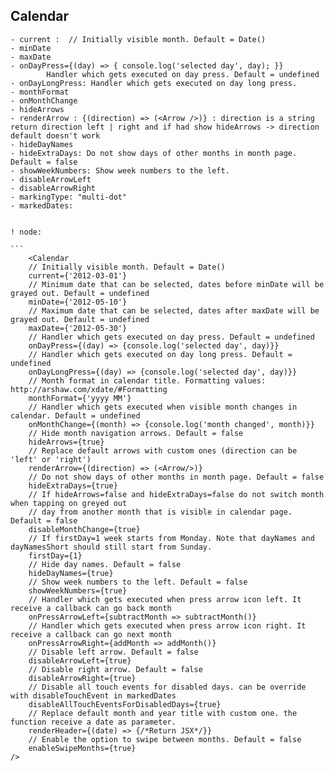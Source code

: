 ## Calendar
	- current :  // Initially visible month. Default = Date()
	- minDate
	- maxDate
	- onDayPress={(day) => { console.log('selected day', day); }}
			Handler which gets executed on day press. Default = undefined
	- onDayLongPress: Handler which gets executed on day long press.
	- monthFormat
	- onMonthChange
	- hideArrows
	- renderArrow : {(direction) => (<Arrow />)} : direction is a string return direction left | right and if had show hideArrows -> direction default doesn't work
	- hideDayNames 
	- hideExtraDays: Do not show days of other months in month page. Default = false
	- showWeekNumbers: Show week numbers to the left.
	- disableArrowLeft
	- disableArrowRight
	- markingType: "multi-dot"
	- markedDates: 


	! node: 

	```
		<Calendar
		// Initially visible month. Default = Date()
		current={'2012-03-01'}
		// Minimum date that can be selected, dates before minDate will be grayed out. Default = undefined
		minDate={'2012-05-10'}
		// Maximum date that can be selected, dates after maxDate will be grayed out. Default = undefined
		maxDate={'2012-05-30'}
		// Handler which gets executed on day press. Default = undefined
		onDayPress={(day) => {console.log('selected day', day)}}
		// Handler which gets executed on day long press. Default = undefined
		onDayLongPress={(day) => {console.log('selected day', day)}}
		// Month format in calendar title. Formatting values: http://arshaw.com/xdate/#Formatting
		monthFormat={'yyyy MM'}
		// Handler which gets executed when visible month changes in calendar. Default = undefined
		onMonthChange={(month) => {console.log('month changed', month)}}
		// Hide month navigation arrows. Default = false
		hideArrows={true}
		// Replace default arrows with custom ones (direction can be 'left' or 'right')
		renderArrow={(direction) => (<Arrow/>)}
		// Do not show days of other months in month page. Default = false
		hideExtraDays={true}
		// If hideArrows=false and hideExtraDays=false do not switch month when tapping on greyed out
		// day from another month that is visible in calendar page. Default = false
		disableMonthChange={true}
		// If firstDay=1 week starts from Monday. Note that dayNames and dayNamesShort should still start from Sunday.
		firstDay={1}
		// Hide day names. Default = false
		hideDayNames={true}
		// Show week numbers to the left. Default = false
		showWeekNumbers={true}
		// Handler which gets executed when press arrow icon left. It receive a callback can go back month
		onPressArrowLeft={subtractMonth => subtractMonth()}
		// Handler which gets executed when press arrow icon right. It receive a callback can go next month
		onPressArrowRight={addMonth => addMonth()}
		// Disable left arrow. Default = false
		disableArrowLeft={true}
		// Disable right arrow. Default = false
		disableArrowRight={true}
		// Disable all touch events for disabled days. can be override with disableTouchEvent in markedDates
		disableAllTouchEventsForDisabledDays={true}
		// Replace default month and year title with custom one. the function receive a date as parameter.
		renderHeader={(date) => {/*Return JSX*/}}
		// Enable the option to swipe between months. Default = false
		enableSwipeMonths={true}
	/>
```